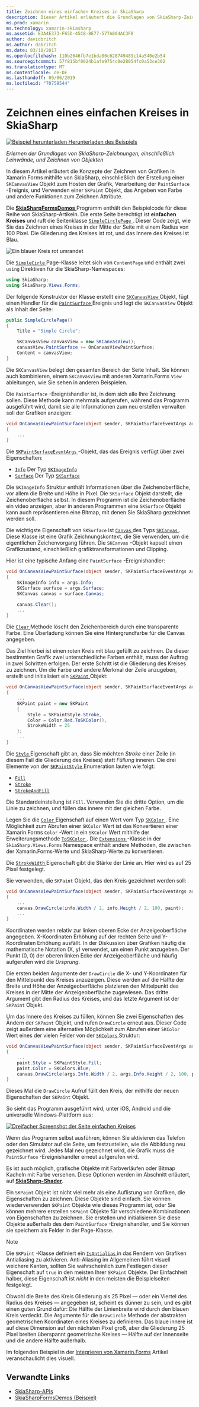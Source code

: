 ```yaml
---
title: Zeichnen eines einfachen Kreises in SkiaSharp
description: Dieser Artikel erläutert die Grundlagen von SkiaSharp-Zeichnung, einschließlich Leinwände und Paint-Objekte in Xamarin.Forms-Anwendungen, und dies mit Beispielcode wird veranschaulicht.
ms.prod: xamarin
ms.technology: xamarin-skiasharp
ms.assetid: E3A4E373-F65D-45C8-8E77-577A804AC3F8
author: davidbritch
ms.author: dabritch
ms.date: 03/10/2017
ms.openlocfilehash: 110b2646fb7e1bda00c628749489c14a540e2b54
ms.sourcegitcommit: 57f815bf0024b1afe9754c0e28054fc0a53ce302
ms.translationtype: MT
ms.contentlocale: de-DE
ms.lasthandoff: 09/06/2019
ms.locfileid: "70759544"
---
```

# <a name="drawing-a-simple-circle-in-skiasharp"></a>Zeichnen eines einfachen Kreises in SkiaSharp

[![Beispiel herunterladen](~/media/shared/download.png) Herunterladen des Beispiels](https://docs.microsoft.com/samples/xamarin/xamarin-forms-samples/skiasharpforms-demos)

_Erlernen der Grundlagen von SkiaSharp-Zeichnungen, einschließlich Leinwände, und Zeichnen von Objekten_

In diesem Artikel erläutert die Konzepte der Zeichnen von Grafiken in Xamarin.Forms mithilfe von SkiaSharp, einschließlich der Erstellung einer `SKCanvasView` Objekt zum Hosten der Grafik, Verarbeitung der `PaintSurface` -Ereignis, und Verwenden einer `SKPaint` Objekt, das Angeben von Farbe und andere Funktionen zum Zeichnen Attribute.

Die [ **SkiaSharpFormsDemos** ](https://docs.microsoft.com/samples/xamarin/xamarin-forms-samples/skiasharpforms-demos) Programm enthält den Beispielcode für diese Reihe von SkiaSharp-Artikeln. Die erste Seite berechtigt ist **einfachen Kreises** und ruft die Seitenklasse [ `SimpleCirclePage` ](https://github.com/xamarin/xamarin-forms-samples/blob/master/SkiaSharpForms/Demos/Demos/SkiaSharpFormsDemos/Basics/SimpleCirclePage.cs). Dieser Code zeigt, wie Sie das Zeichnen eines Kreises in der Mitte der Seite mit einem Radius von 100 Pixel. Die Gliederung des Kreises ist rot, und das Innere des Kreises ist Blau.

![](circle-images/circleexample.png "Ein blauer Kreis rot umrandet")

Die [ `SimpleCirle` ](https://github.com/xamarin/xamarin-forms-samples/blob/master/SkiaSharpForms/Demos/Demos/SkiaSharpFormsDemos/Basics/SimpleCirclePage.cs) Page-Klasse leitet sich von `ContentPage` und enthält zwei `using` Direktiven für die SkiaSharp-Namespaces:

```csharp
using SkiaSharp;
using SkiaSharp.Views.Forms;
```

Der folgende Konstruktor der Klasse erstellt eine [ `SKCanvasView` ](xref:SkiaSharp.Views.Forms.SKCanvasView) Objekt, fügt einen Handler für die [ `PaintSurface` ](xref:SkiaSharp.Views.Forms.SKCanvasView.PaintSurface) Ereignis und legt die `SKCanvasView` Objekt als Inhalt der Seite:

```csharp
public SimpleCirclePage()
{
    Title = "Simple Circle";

    SKCanvasView canvasView = new SKCanvasView();
    canvasView.PaintSurface += OnCanvasViewPaintSurface;
    Content = canvasView;
}
```

Die `SKCanvasView` belegt den gesamten Bereich der Seite Inhalt. Sie können auch kombinieren, einem `SKCanvasView` mit anderen Xamarin.Forms `View` ableitungen, wie Sie sehen in anderen Beispielen.

Die `PaintSurface` -Ereignishandler ist, in dem sich alle Ihre Zeichnung sollen. Diese Methode kann mehrmals aufgerufen, während das Programm ausgeführt wird, damit sie alle Informationen zum neu erstellen verwalten soll der Grafiken anzeigen:

```csharp
void OnCanvasViewPaintSurface(object sender, SKPaintSurfaceEventArgs args)
{
    ...
}

```

Die [ `SKPaintSurfaceEventArgs` ](xref:SkiaSharp.Views.Forms.SKPaintSurfaceEventArgs) -Objekt, das das Ereignis verfügt über zwei Eigenschaften:

- [`Info`](xref:SkiaSharp.Views.Forms.SKPaintSurfaceEventArgs.Info) Der Typ [`SKImageInfo`](xref:SkiaSharp.SKImageInfo)
- [`Surface`](xref:SkiaSharp.Views.Forms.SKPaintSurfaceEventArgs.Surface) Der Typ [`SKSurface`](xref:SkiaSharp.SKSurface)

Die `SKImageInfo` Struktur enthält Informationen über die Zeichenoberfläche, vor allem die Breite und Höhe in Pixel. Die `SKSurface` Objekt darstellt, die Zeichenoberfläche selbst. In diesem Programm ist die Zeichenoberfläche ein video anzeigen, aber in anderen Programmen eine `SKSurface` Objekt kann auch repräsentieren eine Bitmap, mit denen Sie SkiaSharp gezeichnet werden soll.

Die wichtigste Eigenschaft von `SKSurface` ist [ `Canvas` ](xref:SkiaSharp.SKSurface.Canvas) des Typs [ `SKCanvas` ](xref:SkiaSharp.SKCanvas). Diese Klasse ist eine Grafik Zeichnungskontext, die Sie verwenden, um die eigentlichen Zeichenvorgang führen. Die `SKCanvas` -Objekt kapselt einen Grafikzustand, einschließlich grafiktransformationen und Clipping.

Hier ist eine typische Anfang eine `PaintSurface` -Ereignishandler:

```csharp
void OnCanvasViewPaintSurface(object sender, SKPaintSurfaceEventArgs args)
{
    SKImageInfo info = args.Info;
    SKSurface surface = args.Surface;
    SKCanvas canvas = surface.Canvas;

    canvas.Clear();
    ...
}

```

Die [ `Clear` ](xref:SkiaSharp.SKCanvas.Clear) Methode löscht den Zeichenbereich durch eine transparente Farbe. Eine Überladung können Sie eine Hintergrundfarbe für die Canvas angegeben.

Das Ziel hierbei ist einen roten Kreis mit blau gefüllt zu zeichnen. Da dieser bestimmten Grafik zwei unterschiedliche Farben enthält, muss der Auftrag in zwei Schritten erfolgen. Der erste Schritt ist die Gliederung des Kreises zu zeichnen. Um die Farbe und andere Merkmal der Zeile anzugeben, erstellt und initialisiert ein [ `SKPaint` ](xref:SkiaSharp.SKPaint) Objekt:

```csharp
void OnCanvasViewPaintSurface(object sender, SKPaintSurfaceEventArgs args)
{
    ...
    SKPaint paint = new SKPaint
    {
        Style = SKPaintStyle.Stroke,
        Color = Color.Red.ToSKColor(),
        StrokeWidth = 25
    };
    ...
}
```

Die [ `Style` ](xref:SkiaSharp.SKPaint.Style) Eigenschaft gibt an, dass Sie möchten *Stroke* einer Zeile (in diesem Fall die Gliederung des Kreises) statt *Füllung* inneren. Die drei Elemente von der [ `SKPaintStyle` ](xref:SkiaSharp.SKPaintStyle) Enumeration lauten wie folgt:

- [`Fill`](xref:SkiaSharp.SKPaintStyle.Fill)
- [`Stroke`](xref:SkiaSharp.SKPaintStyle.Stroke)
- [`StrokeAndFill`](xref:SkiaSharp.SKPaintStyle.StrokeAndFill)

Die Standardeinstellung ist `Fill`. Verwenden Sie die dritte Option, um die Linie zu zeichnen, und füllen das innere mit der gleichen Farbe.

Legen Sie die [ `Color` ](xref:SkiaSharp.SKPaint.Color) Eigenschaft auf einen Wert vom Typ [ `SKColor` ](xref:SkiaSharp.SKColor). Eine Möglichkeit zum Abrufen einer `SKColor` Wert ist das Konvertieren einer Xamarin.Forms `Color` -Wert in ein `SKColor` Wert mithilfe der Erweiterungsmethode [ `ToSKColor` ](xref:SkiaSharp.Views.Forms.Extensions.ToSKColor*). Die [ `Extensions` ](xref:SkiaSharp.Views.Forms.Extensions) -Klasse in der `SkiaSharp.Views.Forms` Namespace enthält andere Methoden, die zwischen der Xamarin.Forms-Werte und SkiaSharp-Werte zu konvertieren.

Die [ `StrokeWidth` ](xref:SkiaSharp.SKPaint.StrokeWidth) Eigenschaft gibt die Stärke der Linie an. Hier wird es auf 25 Pixel festgelegt.

Sie verwenden, die `SKPaint` Objekt, das den Kreis gezeichnet werden soll:

```csharp
void OnCanvasViewPaintSurface(object sender, SKPaintSurfaceEventArgs args)
{
    ...
    canvas.DrawCircle(info.Width / 2, info.Height / 2, 100, paint);
    ...
}
```

Koordinaten werden relativ zur linken oberen Ecke der Anzeigeoberfläche angegeben. X-Koordinaten Erhöhung auf der rechten Seite und Y-Koordinaten Erhöhung ausfällt. In der Diskussion über Grafiken häufig die mathematische Notation (X, y) verwendet, um einen Punkt anzugeben. Der Punkt (0, 0) der oberen linken Ecke der Anzeigeoberfläche und häufig aufgerufen wird die *Ursprung*.

Die ersten beiden Argumente der `DrawCircle` die X- und Y-Koordinaten für den Mittelpunkt des Kreises anzuzeigen. Diese werden auf die Hälfte der Breite und Höhe der Anzeigeoberfläche platzieren den Mittelpunkt des Kreises in der Mitte der Anzeigeoberfläche zugewiesen. Das dritte Argument gibt den Radius des Kreises, und das letzte Argument ist der `SKPaint` Objekt.

Um das Innere des Kreises zu füllen, können Sie zwei Eigenschaften des Ändern der `SKPaint` Objekt, und rufen `DrawCircle` erneut aus. Dieser Code zeigt außerdem eine alternative Möglichkeit zum Abrufen einer `SKColor` Wert eines der vielen Felder von der [ `SKColors` ](xref:SkiaSharp.SKColors) Struktur:

```csharp
void OnCanvasViewPaintSurface(object sender, SKPaintSurfaceEventArgs args)
{
    ...
    paint.Style = SKPaintStyle.Fill;
    paint.Color = SKColors.Blue;
    canvas.DrawCircle(args.Info.Width / 2, args.Info.Height / 2, 100, paint);
}
```

Dieses Mal die `DrawCircle` Aufruf füllt den Kreis, der mithilfe der neuen Eigenschaften der `SKPaint` Objekt.

So sieht das Programm ausgeführt wird, unter iOS, Android und die universelle Windows-Plattform aus:

[![](circle-images/simplecircle-small.png "Dreifacher Screenshot der Seite einfachen Kreises")](circle-images/simplecircle-large.png#lightbox "dreifachen Screenshot der Seite einfachen Kreises")

Wenn das Programm selbst ausführen, können Sie aktivieren das Telefon oder den Simulator auf die Seite, um festzustellen, wie die Abbildung neu gezeichnet wird. Jedes Mal neu gezeichnet wird, die Grafik muss die `PaintSurface` -Ereignishandler erneut aufgerufen wird.

Es ist auch möglich, grafische Objekte mit Farbverläufen oder Bitmap Kacheln mit Farbe versehen. Diese Optionen werden im Abschnitt erläutert, auf [ **SkiaSharp-Shader**](../effects/shaders/index.md).

Ein `SKPaint` Objekt ist nicht viel mehr als eine Auflistung von Grafiken, die Eigenschaften zu zeichnen. Diese Objekte sind einfach. Sie können wiederverwenden `SKPaint` Objekte wie dieses Programm ist, oder Sie können mehrere erstellen `SKPaint` Objekte für verschiedene Kombinationen von Eigenschaften zu zeichnen. Sie erstellen und initialisieren Sie diese Objekte außerhalb des dem `PaintSurface` -Ereignishandler, und Sie können sie speichern als Felder in der Page-Klasse.

> [!NOTE]
> Die `SKPaint` -Klasse definiert ein [ `IsAntialias` ](xref:SkiaSharp.SKPaint.IsAntialias) in das Rendern von Grafiken Antialiasing zu aktivieren. Anti-Aliasing im Allgemeinen führt visuell weichere Kanten, sollten Sie wahrscheinlich zum Festlegen dieser Eigenschaft auf `true` in den meisten Ihrer `SKPaint` Objekte. Der Einfachheit halber, diese Eigenschaft ist _nicht_ in den meisten die Beispielseiten festgelegt.

Obwohl die Breite des Kreis Gliederung als 25 Pixel &mdash; oder ein Viertel des Radius des Kreises &mdash; angegeben ist, scheint es dünner zu sein, und es gibt einen guten Grund dafür: Die Hälfte der Linienbreite wird durch den blauen Kreis verdeckt. Die Argumente für die `DrawCircle` Methode der abstrakten geometrischen Koordinaten eines Kreises zu definieren. Das blaue innere ist auf diese Dimension auf den nächsten Pixel groß, aber die Gliederung 25 Pixel breiten überspannt geometrische Kreises &mdash; Hälfte auf der Innenseite und die andere Hälfte außerhalb.

Im folgenden Beispiel in der [Integrieren von Xamarin.Forms](~/xamarin-forms/user-interface/graphics/skiasharp/basics/integration.md) Artikel veranschaulicht dies visuell.

## <a name="related-links"></a>Verwandte Links

- [SkiaSharp-APIs](https://docs.microsoft.com/dotnet/api/skiasharp)
- [SkiaSharpFormsDemos (Beispiel)](https://docs.microsoft.com/samples/xamarin/xamarin-forms-samples/skiasharpforms-demos)
